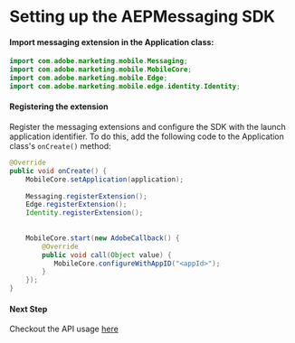 #  Setting up the AEPMessaging SDK

#### Import messaging extension in the Application class:

```java
import com.adobe.marketing.mobile.Messaging;
import com.adobe.marketing.mobile.MobileCore;
import com.adobe.marketing.mobile.Edge;
import com.adobe.marketing.mobile.edge.identity.Identity;
```

#### Registering the extension
Register the messaging extensions and configure the SDK with the launch application identifier. To do this, add the following code to the Application class's `onCreate()` method:

```java
@Override
public void onCreate() {
    MobileCore.setApplication(application);
    
    Messaging.registerExtension();
    Edge.registerExtension();
    Identity.registerExtension();
    
    
    MobileCore.start(new AdobeCallback() {
        @Override
        public void call(Object value) {
           MobileCore.configureWithAppID("<appId>");
        }
    });
}
```

#### Next Step
Checkout the API usage [here](APIUsage.md)
